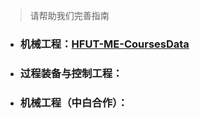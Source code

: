 > 请帮助我们完善指南

- ### 机械工程：[HFUT-ME-CoursesData](资料分享篇\机械工程学院\HFUT-ME-CoursesData.md)

- ###  过程装备与控制工程：

- ### 机械工程（中白合作）：

